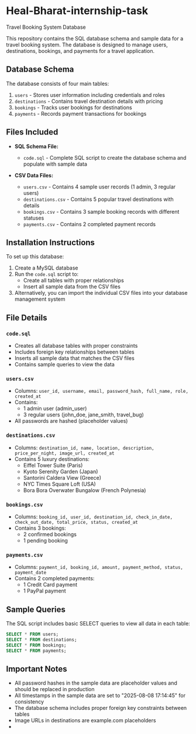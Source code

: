 # Heal-Bharat-internship-task

Travel Booking System Database

This repository contains the SQL database schema and sample data for a travel booking system. The database is designed to manage users, destinations, bookings, and payments for a travel application.

## Database Schema

The database consists of four main tables:

1. `users` - Stores user information including credentials and roles
2. `destinations` - Contains travel destination details with pricing
3. `bookings` - Tracks user bookings for destinations
4. `payments` - Records payment transactions for bookings

## Files Included

- **SQL Schema File:**
  - `code.sql` - Complete SQL script to create the database schema and populate with sample data

- **CSV Data Files:**
  - `users.csv` - Contains 4 sample user records (1 admin, 3 regular users)
  - `destinations.csv` - Contains 5 popular travel destinations with details
  - `bookings.csv` - Contains 3 sample booking records with different statuses
  - `payments.csv` - Contains 2 completed payment records

## Installation Instructions

To set up this database:

1. Create a MySQL database
2. Run the `code.sql` script to:
   - Create all tables with proper relationships
   - Insert all sample data from the CSV files
3. Alternatively, you can import the individual CSV files into your database management system

## File Details

### `code.sql`
- Creates all database tables with proper constraints
- Includes foreign key relationships between tables
- Inserts all sample data that matches the CSV files
- Contains sample queries to view the data

### `users.csv`
- Columns: `user_id, username, email, password_hash, full_name, role, created_at`
- Contains:
  - 1 admin user (admin_user)
  - 3 regular users (john_doe, jane_smith, travel_bug)
- All passwords are hashed (placeholder values)

### `destinations.csv`
- Columns: `destination_id, name, location, description, price_per_night, image_url, created_at`
- Contains 5 luxury destinations:
  - Eiffel Tower Suite (Paris)
  - Kyoto Serenity Garden (Japan)
  - Santorini Caldera View (Greece)
  - NYC Times Square Loft (USA)
  - Bora Bora Overwater Bungalow (French Polynesia)

### `bookings.csv`
- Columns: `booking_id, user_id, destination_id, check_in_date, check_out_date, total_price, status, created_at`
- Contains 3 bookings:
  - 2 confirmed bookings
  - 1 pending booking

### `payments.csv`
- Columns: `payment_id, booking_id, amount, payment_method, status, payment_date`
- Contains 2 completed payments:
  - 1 Credit Card payment
  - 1 PayPal payment

## Sample Queries

The SQL script includes basic SELECT queries to view all data in each table:

```sql
SELECT * FROM users;
SELECT * FROM destinations;
SELECT * FROM bookings;
SELECT * FROM payments;
```

## Important Notes

- All password hashes in the sample data are placeholder values and should be replaced in production
- All timestamps in the sample data are set to "2025-08-08 17:14:45" for consistency
- The database schema includes proper foreign key constraints between tables
- Image URLs in destinations are example.com placeholders
-
